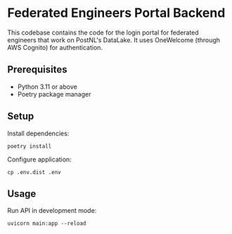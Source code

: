 # Federated Engineers Portal Backend

This codebase contains the code for the login portal for federated engineers that work on PostNL's 
DataLake. It uses OneWelcome (through AWS Cognito) for authentication.

## Prerequisites

- Python 3.11 or above
- Poetry package manager

## Setup

Install dependencies:

```shell
poetry install
```

Configure application:

```shell
cp .env.dist .env
```

## Usage

Run API in development mode:

```shell
uvicorn main:app --reload
```
